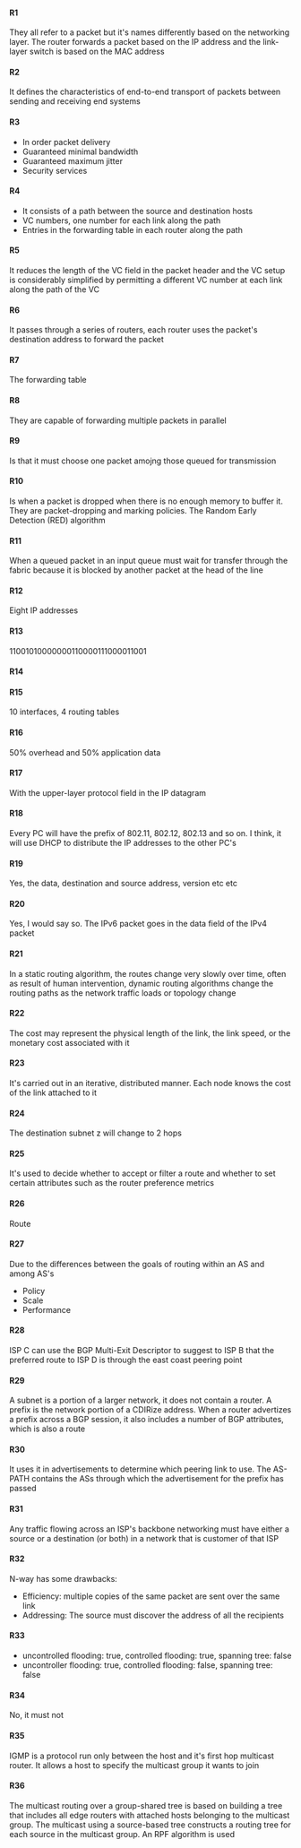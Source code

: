 #### R1
They all refer to a packet but it's names differently based on the networking layer. The router forwards a packet based on the IP address and the link-layer switch is based on the MAC address

#### R2
It defines the characteristics of end-to-end transport of packets between sending and receiving end systems

#### R3
- In order packet delivery
- Guaranteed minimal bandwidth
- Guaranteed maximum jitter
- Security services

#### R4
- It consists of a path between the source and destination hosts
- VC numbers, one number for each link along the path
- Entries in the forwarding table in each router along the path

#### R5
It reduces the length of the VC field in the packet header and the VC setup is considerably simplified by permitting a different VC number at each link along the path of the VC

#### R6
It passes through a series of routers, each router uses the packet's destination address to forward the packet

#### R7
The forwarding table

#### R8
They are capable of forwarding multiple packets in parallel

#### R9
Is that it must choose one packet amojng those queued for transmission

#### R10
Is when a packet is dropped when there is no enough memory to buffer it. They are packet-dropping and marking policies. The Random Early Detection (RED) algorithm

#### R11
When a queued packet in an input queue must wait for transfer through the fabric because it is blocked by another packet at the head of the line

#### R12
Eight IP addresses

#### R13
11001010000000110000111000011001

#### R14

#### R15
10 interfaces, 4 routing tables

#### R16
50% overhead and 50% application data

#### R17
With the upper-layer protocol field in the IP datagram

#### R18
Every PC will have the prefix of 802.11, 802.12, 802.13 and so on. I think, it will use DHCP to distribute the IP addresses to the other PC's

#### R19
Yes, the data, destination and source address, version etc etc

#### R20
Yes, I would say so. The IPv6 packet goes in the data field of the IPv4 packet

#### R21
In a static routing algorithm, the routes change very slowly over time, often as result of human intervention, dynamic routing algorithms change the routing paths as the network traffic loads or topology change

#### R22
The cost may represent the physical length of the link, the link speed, or the monetary cost associated with it

#### R23
It's carried out in an iterative, distributed manner. Each node knows the cost of the link attached to it

#### R24
The destination subnet z will change to 2 hops

#### R25
It's used to decide whether to accept or filter a route and whether to set certain attributes such as the router preference metrics

#### R26
Route

#### R27
Due to the differences between the goals of routing within an AS and among AS's
- Policy
- Scale
- Performance

#### R28
ISP C can use the BGP Multi-Exit Descriptor to suggest to ISP B that the preferred route to ISP D is through the east coast peering point

#### R29
A subnet is a portion of a larger network, it does not contain a router. A prefix is the network portion of a CDIRize address. When a router advertizes a prefix across a BGP session, it also includes a number of BGP attributes, which is also a route

#### R30
It uses it in advertisements to determine which peering link to use. The AS-PATH contains the ASs through which the advertisement for the prefix has passed

#### R31
Any traffic flowing across an ISP's backbone networking must have either a source or a destination (or both) in a network that is customer of that ISP

#### R32
N-way has some drawbacks:
- Efficiency: multiple copies of the same packet are sent over the same link
- Addressing: The source must discover the address of all the recipients

#### R33
- uncontrolled flooding: true, controlled flooding: true, spanning tree: false
- uncontroller flooding: true, controlled flooding: false, spanning tree: false

#### R34
No, it must not

#### R35
IGMP is a protocol run only between the host and it's first hop multicast router. It allows a host to specify the multicast group it wants to join

#### R36
The multicast routing over a group-shared tree is based on building a tree that includes all edge routers with attached hosts belonging to the multicast group. The multicast using a source-based tree constructs a routing tree for each source in the multicast group. An RPF algorithm is used
